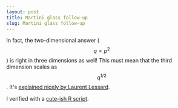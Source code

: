 ```yaml
---
layout: post
title: Martini glass follow-up
slug: Martini glass follow-up
---
```


In fact, the two-dimensional answer ($$q=p^2$$) is right in three dimensions as well! This must mean that the third dimension scales as $$q^{1/2}$$. It's [explained nicely by Laurent Lessard](http://www.laurentlessard.com/bookproofs/overflowing-martini-glass/).

I verified with a [cute-ish R script](/notebook/martini.R).
